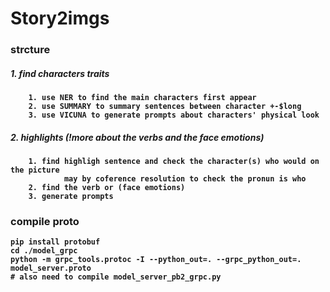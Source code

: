 # Story2imgs

### <b> strcture <b>

##### 1. find characters traits 
        1. use NER to find the main characters first appear 
        2. use SUMMARY to summary sentences between character +-$long 
        3. use VICUNA to generate prompts about characters' physical look

##### 2. highlights (!more about the verbs and the face emotions)
        1. find highligh sentence and check the character(s) who would on the picture
                may by coference resolution to check the pronun is who 
        2. find the verb or (face emotions)
        3. generate prompts

### <b> compile proto <b>
    pip install protobuf
    cd ./model_grpc
    python -m grpc_tools.protoc -I --python_out=. --grpc_python_out=. model_server.proto
    # also need to compile model_server_pb2_grpc.py       